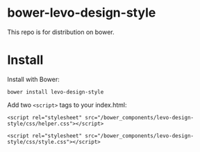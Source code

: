 # bower-levo-design-style
This repo is for distribution on bower.



# Install

Install with Bower:

  ```bower install levo-design-style```

Add two ```<script>``` tags to your index.html:

  ```<script rel="stylesheet" src="/bower_components/levo-design-style/css/helper.css"></script>```
  
  ```<script rel="stylesheet" src="/bower_components/levo-design-style/css/style.css"></script>```





